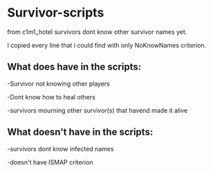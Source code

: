 # Survivor-scripts
from c1m1_hotel survivors dont know other survivor names yet.

I copied every line that i could find with only NoKnowNames criterion.

## What does have in the scripts:

-Survivor not knowing other players

-Dont know how to heal others

-survivors mourning other survivor(s) that havend made it alive

## What doesn't have in the scripts:

-survivors dont know infected names

-doesn't have ISMAP criterion
